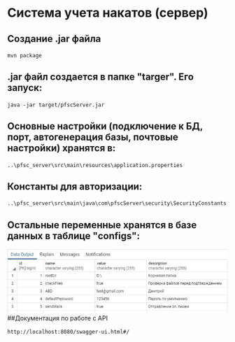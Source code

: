 # Система учета накатов (сервер)

## Создание .jar файла
```
mvn package
```
## .jar файл создается в папке "targer". Его запуск:
```
java -jar target/pfscServer.jar
```
## Основные настройки (подключение к БД, порт, автогенерация базы, почтовые настройки) хранятся в:
```
..\pfsc_server\src\main\resources\application.properties
```
## Константы для авторизации:
```
..\pfsc_server\src\main\java\com\pfscServer\security\SecurityConstants.java
```
## Остальные переменные хранятся в базе данных в таблице "configs":
![alt text](configs.jpg)
##Документация по работе с API
```
http://localhost:8080/swagger-ui.html#/
```